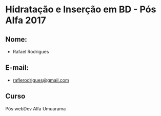 # Hidratação e Inserção em BD - Pós Alfa 2017

## Nome:
* Rafael Rodrigues 

## E-mail:
* raflerodrigues@gmail.com

## Curso
Pós webDev Alfa Umuarama
